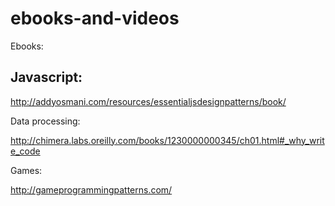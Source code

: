 ebooks-and-videos
=================

Ebooks:

Javascript:
-----------

  http://addyosmani.com/resources/essentialjsdesignpatterns/book/

Data processing:

  http://chimera.labs.oreilly.com/books/1230000000345/ch01.html#_why_write_code

Games:

  http://gameprogrammingpatterns.com/
